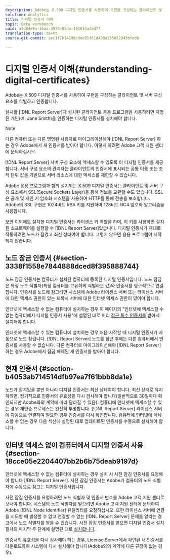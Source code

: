 ```yaml
---
description: Adobe는 X.509 디지털 인증서를 사용하여 구현을 구성하는 클라이언트 및 서버 구성 요소를 식별하고 인증합니다.
solution: Analytics
title: 디지털 인증서 이해
topic: Data workbench
uuid: a2d84e9a-16aa-4973-85da-303614a4ad7f
translation-type: tm+mt
source-git-commit: aec1f7b14198cdde91f61d490a235022943bfedb

---
```



# 디지털 인증서 이해{#understanding-digital-certificates}

Adobe는 X.509 디지털 인증서를 사용하여 구현을 구성하는 클라이언트 및 서버 구성 요소를 식별하고 인증합니다.

설치할 [!DNL Report Server]때 설치된 클라이언트 응용 프로그램을 사용하려면 지정된 개인(예: Jane Smith)을 인증하는 디지털 인증서를 설치해야 합니다.

>[!NOTE]
>
>다른 컴퓨터 또는 다른 명명된 사용자로 마이그레이션해야 [!DNL Report Server] 하는 경우 Adobe에서 새 인증서를 받아야 합니다. 이렇게 하려면 Adobe 고객 지원 센터에 문의하십시오.

[!DNL Report Server] 서버 구성 요소에 액세스할 수 있도록 이 디지털 인증서를 제공합니다. 서버 구성 요소의 관리자는 클라이언트의 인증서에 표시되는 공통 이름 또는 조직 단위 값을 기반으로 서버 리소스에 대한 액세스를 제한할 수 있습니다.

Adobe 응용 프로그램과 함께 설치되는 X.509 디지털 인증서는 클라이언트 및 서버 구성 요소에서 SSL(Secure Sockets Layer)을 통해 정보를 교환할 수도 있습니다. SSL은 공개 및 개인 키 암호화 시스템을 사용하여 HTTP를 통해 전송을 보호합니다. Adobe의 SSL 구현은 1024비트 RSA 키를 지원하며 128비트 RC4 암호화 알고리즘을 사용합니다.

보안 이외에도 설치한 디지털 인증서는 라이센스 키 역할을 하며, 이 키를 사용하면 설치된 소프트웨어를 실행할 수 [!DNL Report Server]있습니다. 디지털 인증서가 제대로 작동하려면 노드가 잠겼고 최신 상태여야 합니다. 그렇지 않으면 응용 프로그램이 시작되지 않습니다.

## 노드 잠금 인증서 {#section-3338f1558e7844888dced8f395888744}

노드 잠금 인증서는 컴퓨터가 설치된 컴퓨터에 등록된 디지털 인증서입니다. 노드 잠금은 특정 노드 식별자(특정 컴퓨터를 고유하게 식별하는 값)와 인증서를 영구적으로 연결합니다. 인증서를 노드에 잠그려면 시스템에 Adobe 라이센스 서버 또는 라이센스 서버에 대한 액세스 권한이 있는 프록시 서버에 대한 인터넷 액세스 권한이 있어야 합니다.

인터넷에 액세스할 수 없는 컴퓨터에 설치하는 경우 이 페이지의 &quot;인터넷에 액세스할 수 없는 컴퓨터에서 디지털 인증서 사용&quot;에 설명된 대로 미리 [잠근 특수 인증서를](../../../../home/c-rpt-oview/c-inst-rpt/c-install-dig-cert/c-underst-dig-cert.md#section-18cce05e2204407bb2b6b75deab9197d) 받아서 설치해야 합니다.

인터넷에 액세스할 수 있는 컴퓨터에 설치하는 경우 처음 시작할 때 디지털 인증서가 자동으로 노드 잠깁니다. [!DNL Report Server] 노드를 잠근 후에는 다른 컴퓨터에서 인증서를 사용할 수 없습니다. 다른 컴퓨터로 마이그레이션해야 [!DNL Report Server] 하는 경우 Adobe에서 잠금 해제된 새 인증서를 받아야 합니다.

## 현재 인증서 {#section-b4053ab714514dfb97ea7f61bbb8da1e}

노드가 잠겨있을 뿐만 아니라 디지털 인증서는 최신 상태여야 합니다. 최신 상태로 유지하려면, 정기적으로 인증서의 유효성을 다시 검사해야 합니다(일반적으로 30일마다 확인되지만 Adobe와의 계약에 따라 달라질 수 있음). 컴퓨터에 인터넷에 액세스할 수 있는 경우 재인증 프로세스는 완전히 투명합니다. [!DNL Report Server] 라이센스 서버에 자동으로 연결하여 필요한 경우 인증서를 다시 확인합니다. 컴퓨터에 인터넷에 액세스할 수 없는 경우 다음 섹션에 설명된 대로 업데이트된 인증서를 수동으로 설치해야 합니다.

## 인터넷 액세스 없이 컴퓨터에서 디지털 인증서 사용 {#section-18cce05e2204407bb2b6b75deab9197d}

인터넷에 액세스할 수 없는 컴퓨터에 설치하는 경우 설치 시 사전 잠김 인증서를 요청해야 합니다 [!DNL Report Server]. 사전 잠김 인증서는 Adobe가 컴퓨터의 노드 식별자에 수동으로 잠그는 디지털 인증서입니다.

사전 잠김 인증서를 요청하려면 노드 식별자 및 인증서 번호를 Adobe 고객 지원 센터로 보내야 합니다. 시스템의 노드 식별자를 얻으려면 Adobe 고객 지원 센터에 문의하여 Adobe [!DNL Node Identifier] 유틸리티를 요청하십시오. 또한 라이센스 서버에 연결을 시도할 때 발생할 수 없고 연결할 수 없는 [!DNL Report Server] 문제를 알리는 경고에서 노드 식별자를 얻을 수 있습니다. 사전 잠김 인증서를 받으면 디지털 인증서 설치 절차의 마지막 두 단계에 설명된 대로 [설치합니다](../../../../home/c-rpt-oview/c-inst-rpt/c-install-dig-cert/t-dig-cert-install-proc.md#task-5c4bb352ff534b40adc46dd053874e5d).

인증서의 유효성을 다시 검사해야 하는 경우, License Server에서 확인된 새 인증서를 다운로드하여 시스템에 다시 설치해야 합니다(Adobe와의 계약에 다른 규정이 없는 경우).
